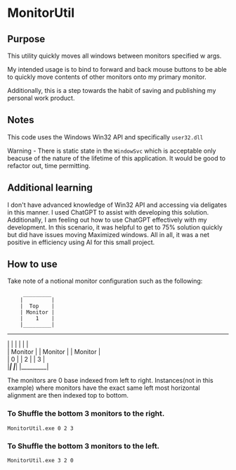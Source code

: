 # MonitorUtil

## Purpose
This utility quickly moves all windows between monitors specified w args.

My intended usage is to bind to forward and back mouse buttons to be able to quickly
move contents of other monitors onto my primary monitor.  

Additionally, this is a step towards the habit of saving and publishing my personal 
work product.

## Notes
This code uses the Windows Win32 API and specifically `user32.dll`

Warning - There is static state in the `WindowSvc` which is acceptable only beacuse 
of the nature of the lifetime of this application.  It would be good to refactor out, 
time permitting.

## Additional learning
I don't have advanced knowledge of Win32 API and accessing via deligates in this 
manner.  I used ChatGPT to assist with developing this solution.  Additionally, I am 
feeling out how to use ChatGPT effectively with my development.  In this scenario, it 
was helpful to get to 75% solution quickly but did have issues moving Maximized windows.
All in all, it was a net positive in efficiency using AI for this small project.

## How to use
Take note of a notional monitor configuration such as the following:

         _________  
        |         |  
        |  Top    |  
        | Monitor |  
        |    1    |  
        |_________|  
   _________   _________   _________  
  |         | |         | |         |  
  | Monitor | | Monitor | | Monitor |  
  |    0    | |    2    | |    3    |  
  |_________| |_________| |_________|  

The monitors are 0 base indexed from left to right.  Instances(not in this example) 
where monitors have the exact same left most horizontal alignment are then indexed top to 
bottom.

### To Shuffle the bottom 3 monitors to the right.
`MonitorUtil.exe 0 2 3`

### To Shuffle the bottom 3 monitors to the left.
`MonitorUtil.exe 3 2 0`




